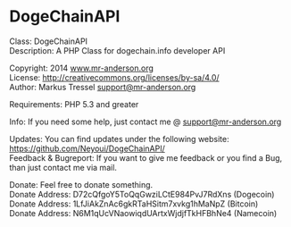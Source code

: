 DogeChainAPI
=======

Class: DogeChainAPI<br />
Description: A PHP Class for dogechain.info developer API<br />

Copyright: 2014 www.mr-anderson.org<br />
License: http://creativecommons.org/licenses/by-sa/4.0/<br />
Author: Markus Tressel <support@mr-anderson.org> <br />


Requirements: PHP 5.3 and greater<br />


Info: If you need some help, just contact me @ support@mr-anderson.org<br />


Updates: You can find updates under the following website: https://github.com/Neyoui/DogeChainAPI/<br />
Feedback & Bugreport: If you want to give me feedback or you find a Bug, than just contact me via mail.<br />


Donate: Feel free to donate something.<br />
Donate Address: D72cQfgoY5ToQqGwziLCtE984PvJ7RdXns (Dogecoin)<br />
Donate Address: 1LfJiAkZnAc6gkRTaHSitm7xvkg1hMaNpZ (Bitcoin)<br />
Donate Address: N6M1qUcVNaowiqdUArtxWjdjfTkHFBhNe4 (Namecoin)<br />

